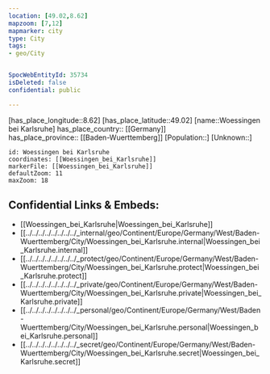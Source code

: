 ```yaml
---
location: [49.02,8.62] 
mapzoom: [7,12] 
mapmarker: city 
type: City
tags:
- geo/City


SpocWebEntityId: 35734
isDeleted: false
confidential: public

---
```

[has_place_longitude::8.62] 
[has_place_latitude::49.02] 
[name::Woessingen bei Karlsruhe] 
has_place_country:: [[Germany]]  
has_place_province:: [[Baden-Wuerttemberg]] 
[Population::] 
[Unknown::] 


```leaflet
id: Woessingen bei Karlsruhe
coordinates: [[Woessingen_bei_Karlsruhe]] 
markerFile: [[Woessingen_bei_Karlsruhe]] 
defaultZoom: 11 
maxZoom: 18
```


## Confidential Links & Embeds: 
- [[Woessingen_bei_Karlsruhe|Woessingen_bei_Karlsruhe]]  
- [[../../../../../../../../_internal/geo/Continent/Europe/Germany/West/Baden-Wuerttemberg/City/Woessingen_bei_Karlsruhe.internal|Woessingen_bei_Karlsruhe.internal]] 
- [[../../../../../../../../_protect/geo/Continent/Europe/Germany/West/Baden-Wuerttemberg/City/Woessingen_bei_Karlsruhe.protect|Woessingen_bei_Karlsruhe.protect]] 
- [[../../../../../../../../_private/geo/Continent/Europe/Germany/West/Baden-Wuerttemberg/City/Woessingen_bei_Karlsruhe.private|Woessingen_bei_Karlsruhe.private]] 
- [[../../../../../../../../_personal/geo/Continent/Europe/Germany/West/Baden-Wuerttemberg/City/Woessingen_bei_Karlsruhe.personal|Woessingen_bei_Karlsruhe.personal]] 
- [[../../../../../../../../_secret/geo/Continent/Europe/Germany/West/Baden-Wuerttemberg/City/Woessingen_bei_Karlsruhe.secret|Woessingen_bei_Karlsruhe.secret]] 
